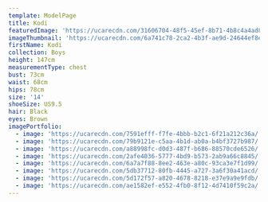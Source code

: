 ```yaml
---
template: ModelPage
title: Kodi
featuredImage: 'https://ucarecdn.com/31606704-48f5-45ef-8b71-4b8c4a4ad897/'
imageThumbnail: 'https://ucarecdn.com/6a741c78-2ca2-4b3f-ae9d-24644ef8ea69/'
firstName: Kodi
collection: Boys
height: 147cm
measurementType: chest
bust: 73cm
waist: 68cm
hips: 78cm
size: '14'
shoeSize: US9.5
hair: Black
eyes: Brown
imagePortfolio:
  - image: 'https://ucarecdn.com/7591efff-f7fe-4bbb-b2c1-6f21a212c36a/'
  - image: 'https://ucarecdn.com/79b9121e-c5aa-4b1d-ab0a-b4bf3727b987/'
  - image: 'https://ucarecdn.com/a88998fc-d0d3-487f-b686-88570cde6526/'
  - image: 'https://ucarecdn.com/2afe4036-5777-4bd9-b573-2ab9a66c8845/'
  - image: 'https://ucarecdn.com/6a7a7f88-8ee2-463e-a80c-93ca3e7f1d99/'
  - image: 'https://ucarecdn.com/5db37712-80fb-4445-a727-3a6f30a41acd/'
  - image: 'https://ucarecdn.com/5d172f57-a820-4678-8218-e37e9a9e9fdb/'
  - image: 'https://ucarecdn.com/ae1582ef-e552-4fb0-8f12-4d7410f59c2a/'
---
```


